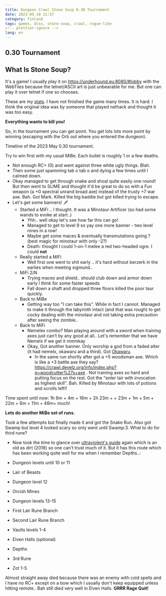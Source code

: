 ```yaml
---
title: Dungeon Crawl Stone Soup 0.30 Tournament
date: 2023-05-10 21:57
category: finland
tags: games, dcss, stone-soup, crawl, rogue-like
<!-- prettier-ignore -->
lang: en
---
```


## 0.30 Tournament

## What Is Stone Soup?

It's a game! I usually play it on <https://underhound.eu:8080/#lobby> with the
WebTiles because the telnet/ASCII art is just unbearable for me. But one can
play it over telnet if one so chooses.

These are my
[stats](https://crawl.develz.org/tournament/0.30/players/martbhell.html). I have
not finished the game many times. It is hard. I think the original idea was by
someone that played nethack and thought it was too easy.

**Everything wants to kill you!**

So, in the tournament you can get point. You get lots lots more point by winning
(escaping with the Orb out where you entered the dungeon).

Timeline of the 2023 May 0.30 tournament.

Try to win first with my usual MiBe. Each bullet is roughly 1 or a few deaths.

- Not enough RC+ (0) and went against three white ugly things. Blah.
- Then some just spamming tab o tab o and dying a few times until I calmed down.
- Okay managed to get through snake and shoal quite easily one round! But then
  went to SLIME and thought it'd be great to do so with a Fun weapon (a +0
  spectral unrand broad axe) instead of the trusty +7 war axe. Bah. Got Mark.
  Killed the big baddie but got killed trying to escape.
- Let's get some banners! :dagger:
  - Started a MiFi .. I thought. It was a Minotaur Artificer (so had some wands
    to evoke at start..)
    - Yhh.. well okay let's see how far this can go!
    - Managed to get to level 9 so yay one more banner - two level nines in a
      row!
    - Maybe get some maces & eventually transmutations going ? (best magic for
      minotaur with only -2?)
    - Death: thought I could 1-on-1 melee a red two-headed ogre. I could **not**
  - Really started a MiFi
    - Well first one went to shit early .. it's hard without berzerk in the
      earlies when meeting sigmund..
  - MiFi 2/N
    - Trying maces and shield.. should club down and armor down early I think
      for some faster speeds
    - Fall down a shaft and dropped three floors killed the poor taur quickly.
  - Back to MiBe
    - Getting way too "I can take this". While in fact I cannot. Managed to make
      it through the labyrinth intact (and that was rough) to get cocky dealing
      with the minotaur and not taking extra precaution after seeing the
      zombie..
  - Back to MiFi
    - Nemelex combo? Man playing around with a sword when training axes just
      can't by any good at all.. Let's remember that we have Nemelx if we get it
      mmmkay
    - Okay, Got another banner. Only worship a god from a faded alter (it had
      nemelx, okawaru and a third). Got
      [Okawaru](https://underhound.eu/crawl/morgue/martbhell/morgue-martbhell-20230508-063237.txt).
      - In the same run shortly after got a +5 woodsman axe. Which is like a +3
        battle axe they say?
        <https://crawl.develz.org/info/index.php?q=woodcutter%27s+axe> . Not
        training axes so hard and putting focus on the rest. Got the "enter lair
        with invocation as highest skill". Bah. Killed by Minotaur with lots of
        potions and scrolls left!!

Time spent until now: 1h 6m + 4m + 16m + 2h 23m + + 23m + 1m + 5m + 22m + 6m +
11m + 46m= much!

**Lets do another MiBe set of runs.**

Took a few attempts but finally made it and got the Snake Run. Also got Swamp
but level 4 looked scary so only went until Swamp:3. What to do for third rune?

- Now took the time to glance over
  [ultraviolent's guide](http://www.ultraviolent4.com/guide.html) again which is
  an old as dirt (2018) so one can't trust much of it. But it has this route
  which has been working quite well for me when I remember Depths..:

- Dungeon levels until 10 or 11
- Lair of Beasts
- Dungeon level 12
- Orcish Mines
- Dungeon levels 13-15
- First Lair Rune Branch
- Second Lair Rune Branch
- Vaults levels 1-4
- Elven Halls (optional)
- Depths
- 3rd Rune
- Zot 1-5

Almost straight away died because there was an enemy with cold spells and I have
no RC+ except on a bow which I usually don't keep equipped unless hitting
remote.. Bah still died very well in Elven Halls. **GRRR Rage Quit!**
